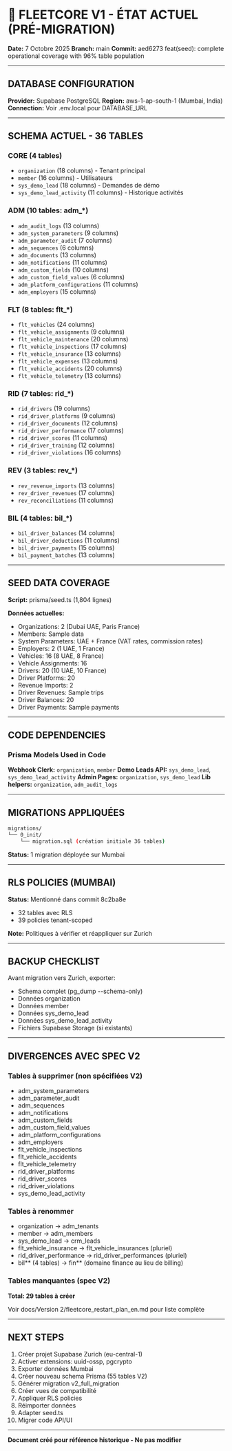 # 📸 FLEETCORE V1 - ÉTAT ACTUEL (PRÉ-MIGRATION)

**Date:** 7 Octobre 2025
**Branch:** main
**Commit:** aed6273 feat(seed): complete operational coverage with 96% table population

---

## DATABASE CONFIGURATION

**Provider:** Supabase PostgreSQL
**Region:** aws-1-ap-south-1 (Mumbai, India)
**Connection:** Voir .env.local pour DATABASE_URL

---

## SCHEMA ACTUEL - 36 TABLES

### CORE (4 tables)

- `organization` (18 columns) - Tenant principal
- `member` (16 columns) - Utilisateurs
- `sys_demo_lead` (18 columns) - Demandes de démo
- `sys_demo_lead_activity` (11 columns) - Historique activités

### ADM (10 tables: adm\_\*)

- `adm_audit_logs` (13 columns)
- `adm_system_parameters` (9 columns)
- `adm_parameter_audit` (7 columns)
- `adm_sequences` (6 columns)
- `adm_documents` (13 columns)
- `adm_notifications` (11 columns)
- `adm_custom_fields` (10 columns)
- `adm_custom_field_values` (6 columns)
- `adm_platform_configurations` (11 columns)
- `adm_employers` (15 columns)

### FLT (8 tables: flt\_\*)

- `flt_vehicles` (24 columns)
- `flt_vehicle_assignments` (9 columns)
- `flt_vehicle_maintenance` (20 columns)
- `flt_vehicle_inspections` (17 columns)
- `flt_vehicle_insurance` (13 columns)
- `flt_vehicle_expenses` (13 columns)
- `flt_vehicle_accidents` (20 columns)
- `flt_vehicle_telemetry` (13 columns)

### RID (7 tables: rid\_\*)

- `rid_drivers` (19 columns)
- `rid_driver_platforms` (9 columns)
- `rid_driver_documents` (12 columns)
- `rid_driver_performance` (17 columns)
- `rid_driver_scores` (11 columns)
- `rid_driver_training` (12 columns)
- `rid_driver_violations` (16 columns)

### REV (3 tables: rev\_\*)

- `rev_revenue_imports` (13 columns)
- `rev_driver_revenues` (17 columns)
- `rev_reconciliations` (11 columns)

### BIL (4 tables: bil\_\*)

- `bil_driver_balances` (14 columns)
- `bil_driver_deductions` (11 columns)
- `bil_driver_payments` (15 columns)
- `bil_payment_batches` (13 columns)

---

## SEED DATA COVERAGE

**Script:** prisma/seed.ts (1,804 lignes)

**Données actuelles:**

- Organizations: 2 (Dubai UAE, Paris France)
- Members: Sample data
- System Parameters: UAE + France (VAT rates, commission rates)
- Employers: 2 (1 UAE, 1 France)
- Vehicles: 16 (8 UAE, 8 France)
- Vehicle Assignments: 16
- Drivers: 20 (10 UAE, 10 France)
- Driver Platforms: 20
- Revenue Imports: 2
- Driver Revenues: Sample trips
- Driver Balances: 20
- Driver Payments: Sample payments

---

## CODE DEPENDENCIES

### Prisma Models Used in Code

**Webhook Clerk:** `organization`, `member`
**Demo Leads API:** `sys_demo_lead`, `sys_demo_lead_activity`
**Admin Pages:** `organization`, `sys_demo_lead`
**Lib helpers:** `organization`, `adm_audit_logs`

---

## MIGRATIONS APPLIQUÉES

```bash
migrations/
└── 0_init/
    └── migration.sql (création initiale 36 tables)
```

**Status:** 1 migration déployée sur Mumbai

---

## RLS POLICIES (MUMBAI)

**Status:** Mentionné dans commit 8c2ba8e

- 32 tables avec RLS
- 39 policies tenant-scoped

**Note:** Politiques à vérifier et réappliquer sur Zurich

---

## BACKUP CHECKLIST

Avant migration vers Zurich, exporter:

- Schema complet (pg_dump --schema-only)
- Données organization
- Données member
- Données sys_demo_lead
- Données sys_demo_lead_activity
- Fichiers Supabase Storage (si existants)

---

## DIVERGENCES AVEC SPEC V2

### Tables à supprimer (non spécifiées V2)

- adm_system_parameters
- adm_parameter_audit
- adm_sequences
- adm_notifications
- adm_custom_fields
- adm_custom_field_values
- adm_platform_configurations
- adm_employers
- flt_vehicle_inspections
- flt_vehicle_accidents
- flt_vehicle_telemetry
- rid_driver_platforms
- rid_driver_scores
- rid_driver_violations
- sys_demo_lead_activity

### Tables à renommer

- organization → adm_tenants
- member → adm_members
- sys_demo_lead → crm_leads
- flt_vehicle_insurance → flt_vehicle_insurances (pluriel)
- rid_driver_performance → rid_driver_performances (pluriel)
- bil*\* (4 tables) → fin*\* (domaine finance au lieu de billing)

### Tables manquantes (spec V2)

**Total: 29 tables à créer**

Voir docs/Version 2/fleetcore_restart_plan_en.md pour liste complète

---

## NEXT STEPS

1. Créer projet Supabase Zurich (eu-central-1)
2. Activer extensions: uuid-ossp, pgcrypto
3. Exporter données Mumbai
4. Créer nouveau schema Prisma (55 tables V2)
5. Générer migration v2_full_migration
6. Créer vues de compatibilité
7. Appliquer RLS policies
8. Réimporter données
9. Adapter seed.ts
10. Migrer code API/UI

---

**Document créé pour référence historique - Ne pas modifier**
